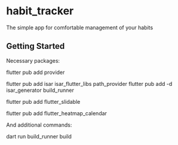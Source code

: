 # habit_tracker

The simple app for comfortable management of your habits

## Getting Started

Necessary packages:

flutter pub add provider

flutter pub add isar isar_flutter_libs path_provider
flutter pub add -d isar_generator build_runner

flutter pub add flutter_slidable

flutter pub add flutter_heatmap_calendar

And additional commands:

dart run build_runner build
